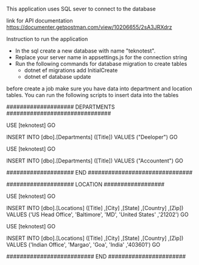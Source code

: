 This application uses SQL sever to connect to the database

link for API documentation https://documenter.getpostman.com/view/10206655/2sA3JRXdrz

Instruction to run the application
  - In the sql create a new database with name "teknotest".
  - Replace your server name in appsettings.js for the connection string
  - Run the following commands for database migration to create tables
    -   dotnet ef migrations add InitialCreate
    -   dotnet ef database update

before create a job make sure you have data into department and location tables. You can run the following scripts to insert data into the tables

#################### DEPARTMENTS ###############################

USE [teknotest]
GO

INSERT INTO [dbo].[Departments]
           ([Title])
     VALUES
           ("Deeloper")
GO

USE [teknotest]
GO

INSERT INTO [dbo].[Departments]
           ([Title])
     VALUES
           ("Accountent")
GO

#################### END ###############################

#################### LOCATION ##################

USE [teknotest]
GO

INSERT INTO [dbo].[Locations]
           ([Title]
           ,[City]
           ,[State]
           ,[Country]
           ,[Zip])
     VALUES
           ('US Head Office',
           'Baltimore',
           'MD',
		   'United States'
           ,'21202')
GO


USE [teknotest]
GO

INSERT INTO [dbo].[Locations]
           ([Title]
           ,[City]
           ,[State]
           ,[Country]
           ,[Zip])
     VALUES
           ('Indian Office',
           'Margao',
           'Goa',
		   'India'
           ,'403601')
GO

########################## END #######################
